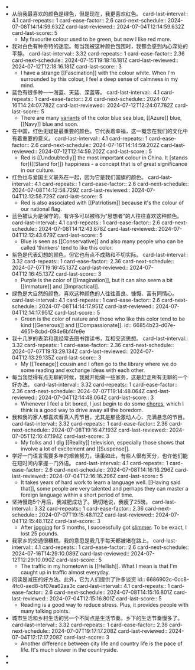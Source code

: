 -
- 从前我最喜欢的颜色是绿色，但是现在，我更喜欢红色。
  card-last-interval:: 4.1
  card-repeats:: 1
  card-ease-factor:: 2.6
  card-next-schedule:: 2024-07-08T14:14:59.632Z
  card-last-reviewed:: 2024-07-04T12:14:59.632Z
  card-last-score:: 5
	- My favourite colour used to be green, but now I like red more.
- 我对白色有种奇特的迷恋。每当我被这种颜色包围时，我都会感到内心深处的平静。
  card-last-interval:: 3.32
  card-repeats:: 1
  card-ease-factor:: 2.36
  card-next-schedule:: 2024-07-15T19:18:16.181Z
  card-last-reviewed:: 2024-07-12T12:18:16.181Z
  card-last-score:: 3
	- I have a strange [[Fascination]] with the colour white. When I'm surrounded by this colour, I feel a deep sense of calmness in my mind.
- 蓝色有很多种—一海蓝、天蓝、深蓝等。
  card-last-interval:: 4.1
  card-repeats:: 1
  card-ease-factor:: 2.6
  card-next-schedule:: 2024-07-16T14:24:07.782Z
  card-last-reviewed:: 2024-07-12T12:24:07.782Z
  card-last-score:: 5
	- There are many [variants]([[Variant]]) of the color blue sea blue, [[Azure]] blue, [[Navy]] blue and soon.
- 在中国，红色无疑是最重要的颜色。它代表着幸福，这一概念在我们的文化中有着重要的意义。
  card-last-interval:: 4.1
  card-repeats:: 1
  card-ease-factor:: 2.6
  card-next-schedule:: 2024-07-16T14:14:59.202Z
  card-last-reviewed:: 2024-07-12T12:14:59.202Z
  card-last-score:: 5
	- Red is [[Undoubtedly]] the most important colour in China. It [stands for]([[Stand for]]) happiness - a concept that is of great significance in our culture.
- 红色也与爱国主义联系在一起，因为它是我们国旗的颜色。
  card-last-interval:: 4.1
  card-repeats:: 1
  card-ease-factor:: 2.6
  card-next-schedule:: 2024-07-08T14:12:58.729Z
  card-last-reviewed:: 2024-07-04T12:12:58.729Z
  card-last-score:: 5
	- Red is also associated with [[Patriotism]] because it's the colour of our national flag.
- 蓝色被认为是保守的，有许多可以被称为“思想者”的人往往喜欢这种颜色。
  card-last-interval:: 4.1
  card-repeats:: 1
  card-ease-factor:: 2.6
  card-next-schedule:: 2024-07-08T14:12:43.678Z
  card-last-reviewed:: 2024-07-04T12:12:43.679Z
  card-last-score:: 5
	- Blue is seen as [[Conservative]] and also many people who can be called 'thinkers' tend to like this color.
- 紫色是代表幻想的颜色，但它也有点不成熟和不切实际。
  card-last-interval:: 3.32
  card-repeats:: 1
  card-ease-factor:: 2.36
  card-next-schedule:: 2024-07-07T19:16:45.137Z
  card-last-reviewed:: 2024-07-04T12:16:45.137Z
  card-last-score:: 3
	- Purple is the color of [[Imagination]], but it can also seem a bit [[Immature]] and [[Impractical]].
- 绿色是大自然的颜色，喜欢这种颜色的人往往善良、慷慨、富有同情心。
  card-last-interval:: 4.1
  card-repeats:: 1
  card-ease-factor:: 2.6
  card-next-schedule:: 2024-07-08T14:14:17.951Z
  card-last-reviewed:: 2024-07-04T12:14:17.951Z
  card-last-score:: 5
	- Green is the color of nature and those who like this color tend to be kind [[Generous]] and [[Compassionate]].
	  id:: 66854b23-d07e-4651-8cbd-094e6bf4fe9e
- 我十几岁的表弟和我经常去图书馆读书，互相交流思想。
  card-last-interval:: 3.32
  card-repeats:: 1
  card-ease-factor:: 2.36
  card-next-schedule:: 2024-07-07T19:13:29.134Z
  card-last-reviewed:: 2024-07-04T12:13:29.135Z
  card-last-score:: 3
	- My [[Teenage]] cousin and I often go to the library where we do some reading and exchange ideas with each other.
- 每当我觉得有点无聊的时候，我就开始做一些家务，这是赶走所有无聊的一个好办法。
  card-last-interval:: 3.32
  card-repeats:: 1
  card-ease-factor:: 2.36
  card-next-schedule:: 2024-07-07T19:14:48.064Z
  card-last-reviewed:: 2024-07-04T12:14:48.064Z
  card-last-score:: 3
	- Whenever I feel a bit bored, I just begin to do some [chores]([[Chore]]), which I think is a good way to drive away all the boredom.
- 我和我的家人都喜欢看真人秀节目，尤其是那些激动人心、充满悬念的节目。
  card-last-interval:: 3.32
  card-repeats:: 1
  card-ease-factor:: 2.36
  card-next-schedule:: 2024-07-08T19:16:47.193Z
  card-last-reviewed:: 2024-07-05T12:16:47.194Z
  card-last-score:: 3
	- My folks and I dig [[Reality]] television, especially those shows that involve a lot of excitement and [[Suspense]].
- 学好一门语言需要多年的艰苦努力。话虽如此，有些人很有天分，也许他们能在短时间内掌握一门外语。
  card-last-interval:: 4.1
  card-repeats:: 1
  card-ease-factor:: 2.6
  card-next-schedule:: 2024-07-08T14:16:16.296Z
  card-last-reviewed:: 2024-07-04T12:16:16.296Z
  card-last-score:: 5
	- It takes years of hard work to learn a language well. [[Having said that]], some people are very talented and perhaps they can master a foreign language within a short period of time.
- 坚持慢跑5个月后，我减肥成功了。确切地说，我瘦了25磅。
  card-last-interval:: 3.32
  card-repeats:: 1
  card-ease-factor:: 2.36
  card-next-schedule:: 2024-07-07T19:15:48.112Z
  card-last-reviewed:: 2024-07-04T12:15:48.112Z
  card-last-score:: 3
	- After [jogging]([[Jog]]) for 5 months, I successfully got [slimmer]([[Slim]]). To be exact, I lost 25 pounds.
- 我家乡的交通很糟糕。我的意思是我几乎每天都被堵在路上。
  card-last-interval:: 4.1
  card-repeats:: 1
  card-ease-factor:: 2.6
  card-next-schedule:: 2024-07-16T14:29:10.089Z
  card-last-reviewed:: 2024-07-12T12:29:10.090Z
  card-last-score:: 5
	- The traffic in my hometown is [[Hellish]]. What I mean is that I'm caught up in traffic almost everyday.
- 阅读是减压的好方法。此外，它为人们提供了许多谈资
  id:: 6686902c-0cc8-4fc0-aed8-bf07ea62aa3c
  card-last-interval:: 4.1
  card-repeats:: 1
  card-ease-factor:: 2.6
  card-next-schedule:: 2024-07-08T14:15:16.801Z
  card-last-reviewed:: 2024-07-04T12:15:16.801Z
  card-last-score:: 5
	- Reading is a good way to reduce stress. Plus, it provides people with many talking points.
- 城市生活和乡村生活的另一个不同点是生活节奏。乡下的生活节奏慢多了。
  card-last-interval:: 3.32
  card-repeats:: 1
  card-ease-factor:: 2.36
  card-next-schedule:: 2024-07-07T19:17:17.208Z
  card-last-reviewed:: 2024-07-04T12:17:17.208Z
  card-last-score:: 3
	- Another difference between city life and country life is the pace of life. It's much slower in the countryside.
-
-